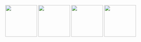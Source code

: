
<img src = "https://user-images.githubusercontent.com/106964404/202212466-d58a8939-cb52-4818-b047-63790d88a52c.png" width="100"> <img src = "https://user-images.githubusercontent.com/106964404/202214369-b8695ee2-e19d-44a8-8834-d7a4105bfcb3.png" width="100">
<img src = "https://user-images.githubusercontent.com/106964404/202214388-d6183a35-eb9c-4bf1-9431-1efd74a77757.png" width="100">
<img src = "https://user-images.githubusercontent.com/106964404/202214400-e1494787-9883-4056-b2b9-51fb4178a1c6.png" width="100">
